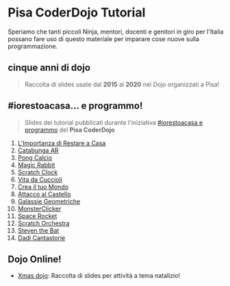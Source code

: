 # Pisa CoderDojo Tutorial

Speriamo che tanti piccoli Ninja, mentori, docenti e genitori in giro per l'Italia possano fare uso di questo materiale per imparare cose nuove sulla programmazione.

## cinque anni di dojo
> Raccolta di slides usate dal **2015** al **2020** nei Dojo organizzati a Pisa! 

## #iorestoacasa... e programmo!
> Slides dei tutorial pubblicati durante l'iniziativa [#iorestoacasa e programmo](https://pisa.coderdojo.it/iorestoacasa/ "#IORESTOACASA e programmo!") del **Pisa CoderDojo** 

1. [L'Importanza di Restare a Casa](https://www.youtube.com/watch?v=KY3C8PQ5v7M "Video Tutorial #1")
2. [Catabunga AR](https://www.youtube.com/watch?v=NsDYcBGim_I "Video Tutorial #2")
3. [Pong Calcio](https://www.youtube.com/watch?v=9HuTZtZDZGE "Video Tutorial #3")
4. [Magic Rabbit](https://www.youtube.com/watch?v=8Mgoj3l95j0 "Video Tutorial #4")
5. [Scratch Clock](https://www.youtube.com/watch?v=NV1vmDgFYcQ "Video Tutorial #5")
6. [Vita da Cuccioli](https://www.youtube.com/watch?v=AGvQTe1tMGA "Video Tutorial #6")
7. [Crea il tuo Mondo](https://www.youtube.com/watch?v=nUg3mpZnVeo "Video Tutorial #7")
8. [Attacco al Castello](https://www.youtube.com/watch?v=NmTszA3Aa10 "Video Tutorial #8")
9. [Galassie Geometriche](https://www.youtube.com/watch?v=bYCOXJA1yVA "Video Tutorial #9")
10. [MonsterClicker](https://www.youtube.com/watch?v=NJIni4MUTQI "Video Tutorial #10")
11. [Space Rocket](https://www.youtube.com/watch?v=L-7wPat-hGw "Video Tutorial #11")
12. [Scratch Orchestra](https://www.youtube.com/watch?v=IsSdy43e0Og "Video Tutorial #12")
13. [Steven the Bat](https://www.youtube.com/watch?v=sD4Tna7EKCQ "Video Tutorial #13")
14. [Dadi Cantastorie](https://www.youtube.com/watch?v=Wvp6eOpFZTg "Video Tutorial #14")

## Dojo Online!

* [Xmas dojo](/dojo-online/xmas): Raccolta di slides per attività a tema natalizio! 